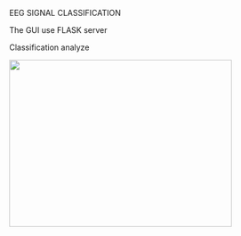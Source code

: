 EEG SIGNAL CLASSIFICATION

 The GUI  use  FLASK server

Classification analyze

<img src="https://github.com/proteus21/REGRESSION--CLASSIFICATION/blob/main/8_EEG_Signals/Source/EEG_analyze.JPG?raw=true" width="400" height ="300">



